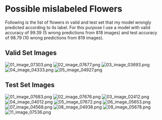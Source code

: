 # Possible mislabeled Flowers

Following is the list of flowers in valid and test set that my model wrongly predicted according to its label. 
For this purpose I use a model with valid accuracy of 99.39 (5 wrong predictions from 818 images) and test accuracy 
of 98.79 (10 wrong predictions from 819 images).

## Valid Set Images
![01_image_07303.png](https://github.com/cahya-wirawan/Udacity-Course/raw/master/images/valid/01_image_07303.png)
![02_image_07677.png](https://github.com/cahya-wirawan/Udacity-Course/raw/master/images/valid/02_image_07677.png)
![03_image_03693.png](https://github.com/cahya-wirawan/Udacity-Course/raw/master/images/valid/03_image_03693.png)
![04_image_04333.png](https://github.com/cahya-wirawan/Udacity-Course/raw/master/images/valid/04_image_04333.png)
![05_image_04927.png](https://github.com/cahya-wirawan/Udacity-Course/raw/master/images/valid/05_image_04927.png)


## Test Set Images
![01_image_07683.png](https://github.com/cahya-wirawan/Udacity-Course/raw/master/images/test/01_image_07683.png)
![02_image_07676.png](https://github.com/cahya-wirawan/Udacity-Course/raw/master/images/test/02_image_07676.png)
![03_image_02412.png](https://github.com/cahya-wirawan/Udacity-Course/raw/master/images/test/03_image_02412.png)
![04_image_04012.png](https://github.com/cahya-wirawan/Udacity-Course/raw/master/images/test/04_image_04012.png)
![05_image_07672.png](https://github.com/cahya-wirawan/Udacity-Course/raw/master/images/test/05_image_07672.png)
![06_image_05653.png](https://github.com/cahya-wirawan/Udacity-Course/raw/master/images/test/06_image_05653.png)
![07_image_04568.png](https://github.com/cahya-wirawan/Udacity-Course/raw/master/images/test/07_image_04568.png)
![08_image_04938.png](https://github.com/cahya-wirawan/Udacity-Course/raw/master/images/test/08_image_04938.png)
![09_image_05678.png](https://github.com/cahya-wirawan/Udacity-Course/raw/master/images/test/09_image_05678.png)
![11_image_07536.png](https://github.com/cahya-wirawan/Udacity-Course/raw/master/images/test/11_image_07536.png)